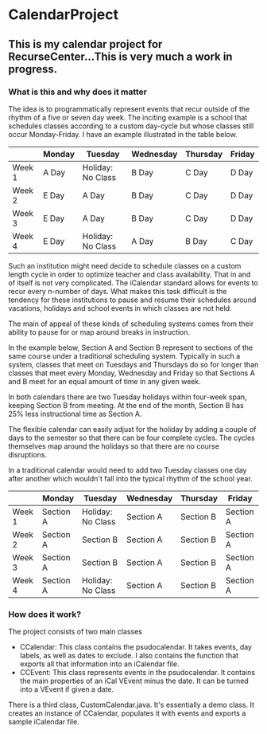 # CalendarProject
## This is my calendar project for RecurseCenter...This is very much a work in progress. ##
### What is this and why does it matter ###
The idea is to programmatically represent events that recur outside of the rhythm of a five or seven day week. The inciting example is a school that schedules classes according to a custom day-cycle but whose classes still occur Monday-Friday. I have an example illustrated in the table below.


| |  Monday | Tuesday | Wednesday | Thursday | Friday |
| --- | --- | --- | --- | --- | --- | 
| Week 1 | A Day | Holiday: No Class | B Day | C Day | D Day | 
| Week 2 | E Day | A Day | B Day | C Day | D Day | 
| Week 3 | E Day | A Day | B Day | C Day | D Day | 
| Week 4 | E Day | Holiday: No Class | A Day | B Day | C Day | 

Such an institution might need decide to schedule classes on a custom length cycle in order to optimize teacher and class availability. That in and of itself is not very complicated. The iCalendar standard allows for events to recur every n-number of days. What makes this task difficult is the tendency for these institutions to pause and resume their schedules around vacations, holidays and school events in which classes are not held.

The main of appeal of these kinds of scheduling systems comes from their ability to pause for or map around breaks in instruction.

In the example below, Section A and Section B represent to sections of the same course under a traditional scheduling system. Typically in such a system, classes that meet on Tuesdays and Thursdays do so for longer than classes that meet every Monday, Wednesday and Friday so that Sections A and B meet for an equal amount of time in any given week.

In both calendars there are two Tuesday holidays within four-week span, keeping Section B from meeting. At the end of the month, Section B has 25% less instructional time as Section A.

The flexible calendar can easily adjust for the holiday by adding a couple of days to the semester so that there can be four complete cycles. The cycles themselves map around the holidays so that there are no course disruptions.

In a traditional calendar would need to add two Tuesday classes one day after another which wouldn't fall into the typical rhythm of the school year.

| |Monday|Tuesday|Wednesday|Thursday|Friday |
| --- | --- | --- | --- | --- | --- | 
| Week 1 | Section A | Holiday: No Class | Section A | Section B | Section A |
| Week 2 | Section A | Section B | Section A | Section B | Section A |
| Week 3 | Section A | Section B | Section A | Section B | Section A |
| Week 4 | Section A | Holiday: No Class | Section A | Section B | Section A |

### How does it work? ###

The project consists of two main classes

*   CCalendar:  This class contains the psudocalendar. It takes events, day labels, as well as dates to exclude. I also contains the function that exports all that information into an iCalendar file.
*   CCEvent:    This class represents events in the psudocalendar. It contains the main properties of an iCal VEvent minus the date. It can be turned into a VEvent if given a date.

There is a third class, CustomCalendar.java. It's essentially a demo class. It creates an instance of CCalendar, populates it with events and exports a sample iCalendar file.
